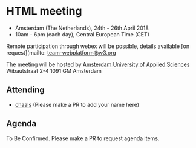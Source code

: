 # HTML meeting

* Amsterdam (The Netherlands), 24th - 26th April 2018
* 10am - 6pm (each day), Central European Time (CET)

Remote participation through webex will be possible, details available [on request](mailto: team-webplatform@w3.org

The meeting will be hosted by [Amsterdam University of Applied Sciences](http://www.amsterdamuas.com/locations/hva-locations/kohnstamm-building.html?origin=70GMF5SRSdSq84xbw2MUIw)
Wibautstraat 2-4
1091 GM Amsterdam

## Attending

* [chaals](https://github.com/chaals)
(Please make a PR to add your name here)

## Agenda

To Be Confirmed. Please make a PR to request agenda items.
